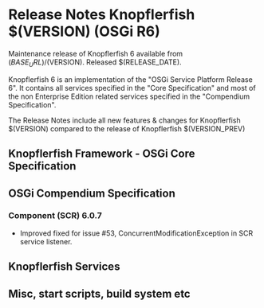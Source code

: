 Release Notes Knopflerfish $(VERSION) (OSGi R6)
======================================================================

Maintenance release of Knopflerfish 6 available from
$(BASE_URL)/$(VERSION). Released $(RELEASE_DATE).

Knopflerfish 6 is an implementation of the "OSGi Service Platform
Release 6". It contains all services specified in the "Core
Specification" and most of the non Enterprise Edition related
services specified in the "Compendium Specification".

The Release Notes include all new features & changes for
Knopflerfish $(VERSION) compared to the release of Knopflerfish
$(VERSION_PREV)

Knopflerfish Framework - OSGi Core Specification
----------------------------------------------------------------------


OSGi Compendium Specification
----------------------------------------------------------------------

### Component (SCR) 6.0.7

* Improved fixed for issue #53, ConcurrentModificationException in SCR service
  listener.


Knopflerfish Services
----------------------------------------------------------------------



Misc, start scripts, build system etc 
----------------------------------------------------------------------

